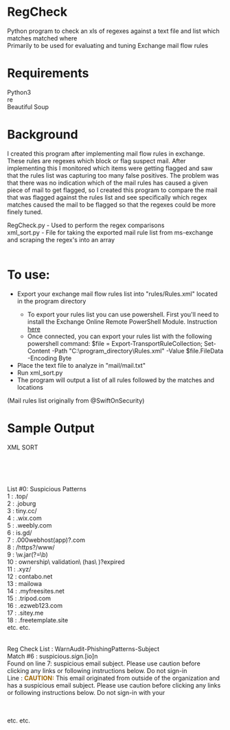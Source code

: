 # RegCheck
Python program to check an xls of regexes against a text file and list which matches matched where<br>
Primarily to be used for evaluating and tuning Exchange mail flow rules<br>

# Requirements
Python3<br>
re<br>
Beautiful Soup<br>

# Background
I created this program after implementing mail flow rules in exchange. These rules are regexes which block or flag suspect mail. After implementing this I monitored which items were getting flagged and saw that the rules list was capturing too many false positives. The problem was that there was no indication which of the mail rules has caused a given piece of mail to get flagged, so I created this program to compare the mail that was flagged against the rules list and see specifically which regex matches caused the mail to be flagged so that the regexes could be more finely tuned.

RegCheck.py - Used to perform the regex comparisons<br>
xml_sort.py - File for taking the exported mail rule list from ms-exchange and scraping the regex's into an array<br>
<br>
# To use:
<ul>
  <li>Export your exchange mail flow rules list into "rules/Rules.xml" located in the program directory</li>
    <ul>
      <li>To export your rules list you can use powershell. First you'll need to install the Exchange Online Remote PowerShell Module. Instruction <a href="https://docs.microsoft.com/en-us/powershell/exchange/exchange-online/connect-to-exchange-online-powershell/mfa-connect-to-exchange-online-powershell?view=exchange-ps">here</a></li>
      <li>Once connected, you can export your rules list with the following powershell command: $file = Export-TransportRuleCollection; Set-Content -Path "C:\program_directory\Rules.xml" -Value $file.FileData -Encoding Byte</li></ul>
  <li>Place the text file to analyze in "mail/mail.txt"</li>
  <li>Run xml_sort.py</li>
  <li>The program will output a list of all rules followed by the matches and locations</li></ul>

(Mail rules list originally from @SwiftOnSecurity)
# Sample Output 

XML SORT

######
<br><br>

List #0: Suspicious Patterns<br>
1  : \.top/<br>
2  : \.joburg<br>
3  : tiny\.cc/<br>
4  : \.wix\.com<br>
5  : \.weebly\.com<br>
6  : is\.gd/<br>
7  : \.000webhost(app)?\.com<br>
8  : /https?/www/<br>
9  : \w\.jar(?=\b)<br>
10  : ownership\ validation\ (has\ )?expired<br>
11  : \.xyz/<br>
12  : contabo\.net<br>
13  : mailowa<br>
14  : \.myfreesites\.net<br>
15  : \.tripod\.com<br>
16  : \.ezweb123\.com<br>
17  : \.sitey\.me<br>
18  : \.freetemplate\.site<br>
etc. etc.<br>
######

Reg Check
List : WarnAudit-PhishingPatterns-Subject<br>
Match #6 : suspicious.*sign.*[io]n<br>
Found on line 7: suspicious email subject. Please use caution before clicking any links or following instructions below. Do not sign-in<br>
Line :  <span style="color:#9C6500; font-weight:bold;">CAUTION:</span> This email originated from outside of the organization and has a suspicious email subject. Please use caution before clicking any links or following instructions below. Do not sign-in with your<br>
 <br>
<br>

etc. etc.
